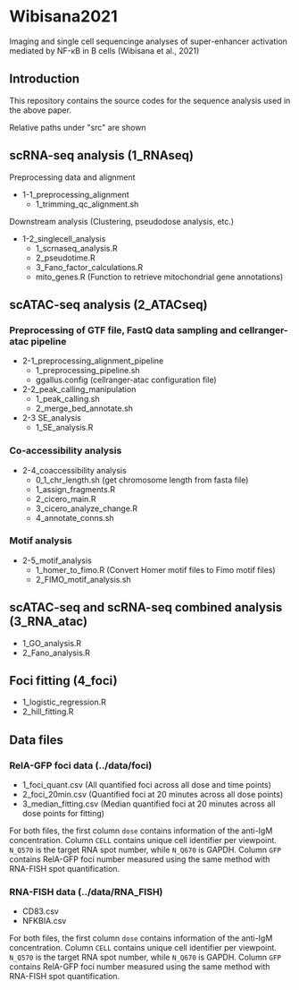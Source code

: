 # Wibisana2021

Imaging and single cell sequencinge analyses of super-enhancer activation mediated by NF-κB in B cells (Wibisana et al., 2021)

## Introduction

This repository contains the source codes for the sequence analysis used in the above paper.

Relative paths under "src" are shown

## scRNA-seq analysis (1_RNAseq)

Preprocessing data and alignment

- 1-1_preprocessing_alignment
  - 1_trimming_qc_alignment.sh

Downstream analysis (Clustering, pseudodose analysis, etc.)

- 1-2_singlecell_analysis
  - 1_scrnaseq_analysis.R
  - 2_pseudotime.R
  - 3_Fano_factor_calculations.R
  - mito_genes.R (Function to retrieve mitochondrial gene annotations)

## scATAC-seq analysis (2_ATACseq)

### Preprocessing of GTF file, FastQ data sampling and cellranger-atac pipeline

- 2-1_preprocessing_alignment_pipeline
  - 1_preprocessing_pipeline.sh
  - ggallus.config (cellranger-atac configuration file)
- 2-2_peak_calling_manipulation
  - 1_peak_calling.sh
  - 2_merge_bed_annotate.sh
- 2-3 SE_analysis
  - 1_SE_analysis.R

### Co-accessibility analysis

- 2-4_coaccessibility analysis
  - 0_1_chr_length.sh (get chromosome length from fasta file)
  - 1_assign_fragments.R
  - 2_cicero_main.R
  - 3_cicero_analyze_change.R
  - 4_annotate_conns.sh

### Motif analysis

- 2-5_motif_analysis
  - 1_homer_to_fimo.R (Convert Homer motif files to Fimo motif files)
  - 2_FIMO_motif_analysis.sh

## scATAC-seq and scRNA-seq combined analysis (3_RNA_atac)

- 1_GO_analysis.R
- 2_Fano_analysis.R

## Foci fitting (4_foci)

- 1_logistic_regression.R
- 2_hill_fitting.R

## Data files

### RelA-GFP foci data (../data/foci)

- 1_foci_quant.csv (All quantified foci across all dose and time points)
- 2_foci_20min.csv (Quantified foci at 20 minutes across all dose points)
- 3_median_fitting.csv (Median quantified foci at 20 minutes across all dose points for fitting)

For both files, the first column `dose` contains information of the anti-IgM concentration. Column `CELL` contains unique cell identifier per viewpoint. `N_Q570` is the target RNA spot number, while `N_Q670` is GAPDH. Column `GFP ` contains RelA-GFP foci number measured using the same method with RNA-FISH spot quantification.

### RNA-FISH data (../data/RNA_FISH)

- CD83.csv
- NFKBIA.csv

For both files, the first column `dose` contains information of the anti-IgM concentration. Column `CELL` contains unique cell identifier per viewpoint. `N_Q570` is the target RNA spot number, while `N_Q670` is GAPDH. Column `GFP ` contains RelA-GFP foci number measured using the same method with RNA-FISH spot quantification.
